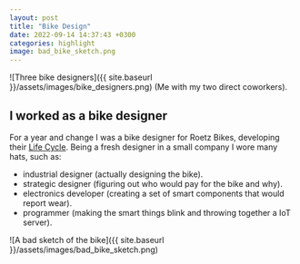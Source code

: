 ```yaml
---
layout: post
title: "Bike Design"
date: 2022-09-14 14:37:43 +0300
categories: highlight
image: bad_bike_sketch.png
---
```


![Three bike designers]({{ site.baseurl }}/assets/images/bike_designers.png)
(Me with my two direct coworkers).

## I worked as a bike designer

For a year and change I was a bike designer for Roetz Bikes, developing their [Life Cycle](https://www.roetz.life/en/). Being a fresh designer in a small company I wore many hats, such as:

- industrial designer (actually designing the bike).
- strategic designer (figuring out who would pay for the bike and why).
- electronics developer (creating a set of smart components that would report wear).
- programmer (making the smart things blink and throwing together a IoT server).

![A bad sketch of the bike]({{ site.baseurl }}/assets/images/bad_bike_sketch.png)
